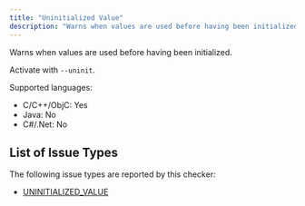 ```yaml
---
title: "Uninitialized Value"
description: "Warns when values are used before having been initialized."
---
```


Warns when values are used before having been initialized.

Activate with `--uninit`.

Supported languages:
- C/C++/ObjC: Yes
- Java: No
- C#/.Net: No



## List of Issue Types

The following issue types are reported by this checker:
- [UNINITIALIZED_VALUE](/docs/1.1.0/all-issue-types#uninitialized_value)
